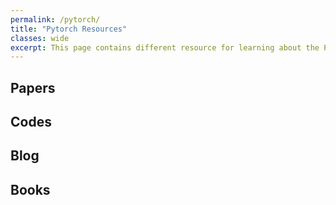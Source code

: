 ```yaml
---
permalink: /pytorch/
title: "Pytorch Resources"
classes: wide
excerpt: This page contains different resource for learning about the Pytorch
---
```


## Papers

## Codes

## Blog

## Books